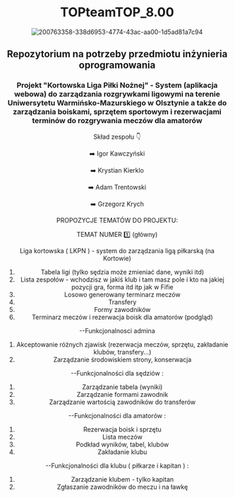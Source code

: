 <div align="center">

<h1><b>TOPteamTOP_8.00</b></h1>

![200763358-338d6953-4774-43ac-aa00-1d5ad81a7c94](https://user-images.githubusercontent.com/73948605/200927891-a361bf58-29bf-4dcd-97f2-aff3995c248c.png)


<h2>Repozytorium na potrzeby przedmiotu inżynieria oprogramowania</h2>
<h3>Projekt "Kortowska Liga Piłki Nożnej" - System (aplikacja webowa) do zarządzania rozgrywkami ligowymi na terenie Uniwersytetu Warmińsko-Mazurskiego w Olsztynie a także do zarządzania boiskami, sprzętem sportowym i rezerwacjami terminów do rozgrywania meczów dla amatorów</h3>

Skład zespołu :point_down:


:arrow_right: Igor Kawczyński

:arrow_right: Krystian Kierklo

:arrow_right: Adam Trentowski

:arrow_right: Grzegorz Krych


PROPOZYCJE TEMATÓW DO PROJEKTU:

TEMAT NUMER :one: (główny)

Liga kortowska ( LKPN ) - system do zarządzania ligą piłkarską (na Kortowie)
1. Tabela ligi (tylko sędzia może zmieniać dane, wyniki itd)
2. Lista zespołów - wchodzisz w jakiś klub i tam masz pole i kto na jakiej pozycji gra, forma itd itp jak w Fifie
3. Losowo generowany terminarz meczów
4. Transfery
5. Formy zawodników
6. Terminarz meczów i rezerwacja boisk dla amatorów (podgląd)


--Funkcjonalnosci admina
1. Akceptowanie różnych zjawisk (rezerwacja meczów, sprzętu, zakładanie klubów, transfery...)
2. Zarządzanie środowiskiem strony, konserwacja

--Funkcjonalności dla sędziów :
1. Zarządzanie tabela (wyniki)
2. Zarządzanie formami zawodnik
3. Zarządzanie wartością zawodników do transferów

--Funkcjonalności dla amatorów :
1. Rezerwacja boisk i sprzętu
2. Lista meczów
3. Podkład wyników, tabel, klubów
4. Zakładanie klubu

--Funkcjonalności dla klubu ( piłkarze i kapitan ) :
1. Zarządzanie klubem - tylko kapitan
2. Zgłaszanie zawodników do meczu i na ławkę



